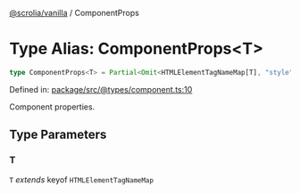 [@scrolia/vanilla](../README.md) / ComponentProps

# Type Alias: ComponentProps\<T\>

```ts
type ComponentProps<T> = Partial<Omit<HTMLElementTagNameMap[T], "style"> & object>;
```

Defined in: [package/src/@types/component.ts:10](https://github.com/scrolia/vanilla/blob/d5b9981d7613b9946bfacdcfeac4dfdbcb0dbf18/package/src/@types/component.ts#L10)

Component properties.

## Type Parameters

### T

`T` *extends* keyof `HTMLElementTagNameMap`
